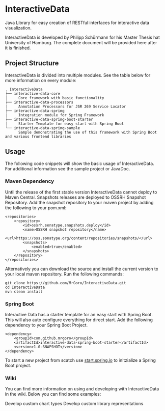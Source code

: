 # InteractiveData
Java Library for easy creation of RESTful interfaces for interactive data visualization.

InteractiveData is developed by Philipp Sch&uuml;rmann for his Master Thesis hat University of Hamburg.
The complete document will be provided here after it is finished.

## Project Structure
InteractiveData is divided into multiple modules. See the table below for more information on every module:
```
. InteractiveData
├── interactive-data-core
|     Core framework with basic functionality
├── interactive-data-processors
|     Annotation Processors for JSR 269 Service Locator
├── interactive-data-spring
|     Integration module for Spring Framework
├── interactive-data-spring-boot-starter
|     Starter Template for easy start with Spring Boot
└── interactive-data-spring-sample
      Sample demonstrating the use of this framework with Spring Boot and various frontend libraries
```

## Usage
The following code snippets will show the basic usage of InteractiveData. For additional information see the sample 
project or JavaDoc.

### Maven Dependency
Until the release of the first stable version InteractiveData cannot deploy to Maven Central. 
Snapshots releases are deployed to OSSRH Snapshot Repository. Add the snapshot repository to your maven project by
adding the following to your pom.xml:
```
<repositories>
    <repository>
        <id>ossrh.sonatype.snapshots.deploy</id>
        <name>OSSRH snapshot repository</name>
        <url>https://oss.sonatype.org/content/repositories/snapshots/</url>
        <snapshots>
            <enabled>true</enabled>
        </snapshots>
    </repository>
</repositories>
```
Alternatively you can download the source and install the current version to your local maven repository.
Run the following commands:
```
git clone https://github.com/MrGoro/InteractiveData.git
cd InteractiveData
mvn clean install
```

### Spring Boot
Interactive Data has a starter template for an easy start with Spring Boot. This will also auto configure
everything for direct start. Add the following dependency to your Spring Boot Project.
```
<dependency>
    <groupId>com.github.mrgoro</groupId>
    <artifactId>interactive-data-spring-boot-starter</artifactId>
    <version>1.0-SNAPSHOT</version>
</dependency>
```
To start a new project from scatch use [start.spring.io](https://start.spring.io/) to initzialize a Spring Boot project.
### Wiki
You can find more information on using and developing with InteractiveData in the wiki. Below you can find some examples:

Develop custom chart types
Develop custom library representations